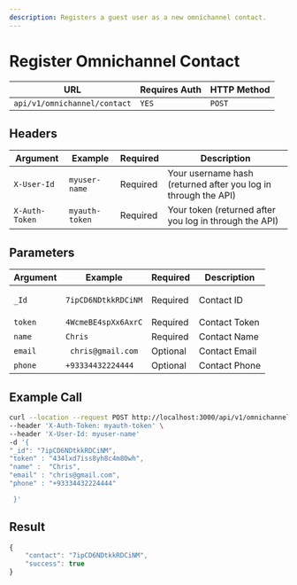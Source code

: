 ```yaml
---
description: Registers a guest user as a new omnichannel contact.
---
```


# Register Omnichannel Contact

| URL                          | Requires Auth | HTTP Method |
| ---------------------------- | ------------- | ----------- |
| `api/v1/omnichannel/contact` | `YES`         | `POST`       |

## Headers

| Argument       | Example        | Required | Description                                                    |
| -------------- | -------------- | -------- | -------------------------------------------------------------- |
| `X-User-Id`    | `myuser-name`  | Required | Your username hash (returned after you log in through the API) |
| `X-Auth-Token` | `myauth-token` | Required | Your token (returned after you log in through the API)         |

## Parameters

| Argument                                    | Example             | Required | Description   |
| ------------------------------------------- | ------------------- | -------- | ------------- |
| <p><code></code></p><p><code>_Id</code></p> | `7ipCD6NDtkkRDCiNM` | Required | Contact ID    |
| `token`                                     | `4WcmeBE4spXx6AxrC` | Required | Contact Token |
| `name`                                      | `Chris`             | Required | Contact Name  |
| `email`                                     | ` chris@gmail.com`  | Optional | Contact Email |
| `phone`                                     | `+93334432224444`   | Optional | Contact Phone |

## Example Call

```bash
curl --location --request POST http://localhost:3000/api/v1/omnichannel/contact\
--header 'X-Auth-Token: myauth-token' \
--header 'X-User-Id: myuser-name'
-d '{
"_id": "7ipCD6NDtkkRDCiNM",
"token" : "434lxd7iss8yh8c4m80wh",
"name" :  "Chris",
"email" : "chris@gmail.com",
"phone" : "+93334432224444"

 }'
```

## Result

```javascript
{
    "contact": "7ipCD6NDtkkRDCiNM",
    "success": true
}
```
